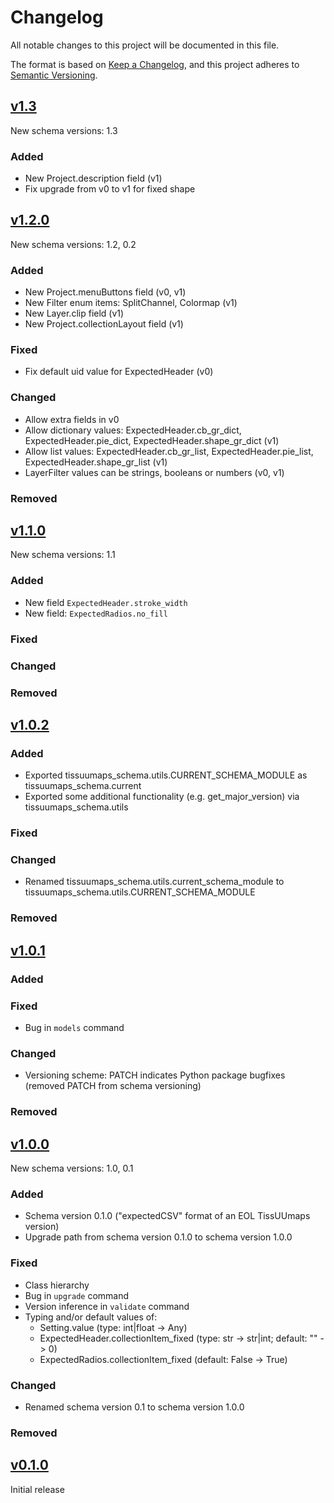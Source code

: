 # Changelog

All notable changes to this project will be documented in this file.

The format is based on [Keep a Changelog](https://keepachangelog.com/en/1.0.0/),
and this project adheres to [Semantic Versioning](https://semver.org/spec/v2.0.0.html).

## [v1.3](https://github.com/TissUUmaps/TissUUmaps-schema/compare/v1.1.0...v1.2.0)

New schema versions: 1.3

### Added
- New Project.description field (v1)
- Fix upgrade from v0 to v1 for fixed shape

## [v1.2.0](https://github.com/TissUUmaps/TissUUmaps-schema/compare/v1.1.0...v1.2.0)

New schema versions: 1.2, 0.2

### Added
- New Project.menuButtons field (v0, v1)
- New Filter enum items: SplitChannel, Colormap (v1)
- New Layer.clip field (v1)
- New Project.collectionLayout field (v1)

### Fixed
- Fix default uid value for ExpectedHeader (v0)

### Changed
- Allow extra fields in v0
- Allow dictionary values: ExpectedHeader.cb_gr_dict, ExpectedHeader.pie_dict, ExpectedHeader.shape_gr_dict (v1)
- Allow list values: ExpectedHeader.cb_gr_list, ExpectedHeader.pie_list, ExpectedHeader.shape_gr_list (v1)
- LayerFilter values can be strings, booleans or numbers (v0, v1)

### Removed


## [v1.1.0](https://github.com/TissUUmaps/TissUUmaps-schema/compare/v1.0.2...v1.1.0)

New schema versions: 1.1

### Added
- New field `ExpectedHeader.stroke_width`
- New field: `ExpectedRadios.no_fill`

### Fixed

### Changed

### Removed


## [v1.0.2](https://github.com/TissUUmaps/TissUUmaps-schema/compare/v1.0.1...v1.0.2)

### Added
- Exported tissuumaps_schema.utils.CURRENT_SCHEMA_MODULE as tissuumaps_schema.current
- Exported some additional functionality (e.g. get_major_version) via tissuumaps_schema.utils

### Fixed

### Changed
- Renamed tissuumaps_schema.utils.current_schema_module to tissuumaps_schema.utils.CURRENT_SCHEMA_MODULE

### Removed


## [v1.0.1](https://github.com/TissUUmaps/TissUUmaps-schema/compare/v1.0.0...v1.0.1)

### Added

### Fixed
- Bug in `models` command

### Changed
- Versioning scheme: PATCH indicates Python package bugfixes (removed PATCH from schema versioning)

### Removed


## [v1.0.0](https://github.com/TissUUmaps/TissUUmaps-schema/compare/v0.1.0...v1.0.0)

New schema versions: 1.0, 0.1

### Added
- Schema version 0.1.0 ("expectedCSV" format of an EOL TissUUmaps version)
- Upgrade path from schema version 0.1.0 to schema version 1.0.0

### Fixed
- Class hierarchy
- Bug in `upgrade` command
- Version inference in `validate` command
- Typing and/or default values of:
    - Setting.value (type: int|float -> Any)
    - ExpectedHeader.collectionItem_fixed (type: str -> str|int; default: "" -> 0)
    - ExpectedRadios.collectionItem_fixed (default: False -> True)

### Changed
- Renamed schema version 0.1 to schema version 1.0.0

### Removed


## [v0.1.0](https://github.com/TissUUmaps/TissUUmaps-schema/releases/tag/v0.1.0)

Initial release
